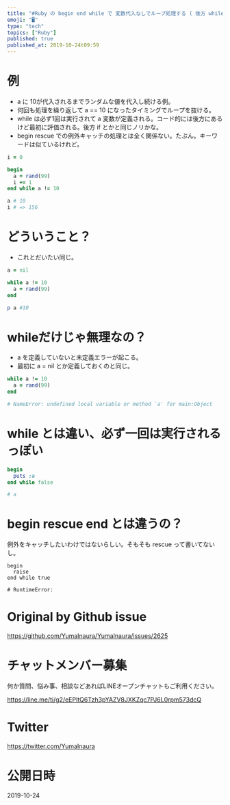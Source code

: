 ```yaml
---
title: "#Ruby の begin end while で 変数代入なしでループ処理する ( 後方 while )"
emoji: "🖥"
type: "tech"
topics: ["Ruby"]
published: true
published_at: 2019-10-24t09:59
---
```


# 例

- a に 10が代入されるまでランダムな値を代入し続ける例。
- 何回も処理を繰り返して a == 10 になったタイミングでループを抜ける。
- while は必ず1回は実行されて a 変数が定義される。コード的には後方にあるけど最初に評価される。後方 if とかと同じノリかな。
- begin rescue での例外キャッチの処理とは全く関係ない。たぶん。キーワードは似ているけれど。

```rb
i = 0

begin
  a = rand(99)
  i += 1
end while a != 10

a # 10
i # => 156
```

# どういうこと？

- これとだいたい同じ。

```rb
a = nil

while a != 10
  a = rand(99)
end

p a #10
```


# whileだけじゃ無理なの？

- a を定義していないと未定義エラーが起こる。
- 最初に a  = nil とか定義しておくのと同じ。

```rb
while a != 10
  a = rand(99)
end

# NameError: undefined local variable or method `a' for main:Object
```

# while とは違い、必ず一回は実行されるっぽい

```rb
begin
  puts :a
end while false

# a
```

# begin rescue end とは違うの？

例外をキャッチしたいわけではないらしい。そもそも rescue って書いてないし。

```
begin
  raise
end while true

# RuntimeError:
```


# Original by Github issue

https://github.com/YumaInaura/YumaInaura/issues/2625








<!-- Update From Qiita API -->

# チャットメンバー募集


何か質問、悩み事、相談などあればLINEオープンチャットもご利用ください。

https://line.me/ti/g2/eEPltQ6Tzh3pYAZV8JXKZqc7PJ6L0rpm573dcQ





# Twitter


https://twitter.com/YumaInaura


<!-- Update From Qiita API -->



# 公開日時

2019-10-24
